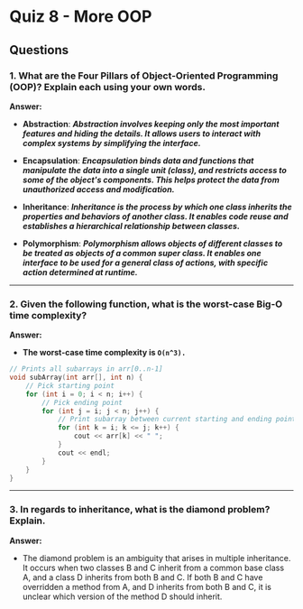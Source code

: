 # Quiz 8 - More OOP

## Questions 

### **1. What are the Four Pillars of Object-Oriented Programming (OOP)? Explain each using your own words.**
**Answer:**
- **Abstraction**: ***Abstraction involves keeping only the most important features and hiding the details. It allows users to interact with complex systems by simplifying the interface.***

- **Encapsulation**: ***Encapsulation binds data and functions that manipulate the data into a single unit (class), and restricts access to some of the object's components. This helps protect the data from unauthorized access and modification.***

- **Inheritance**: ***Inheritance is the process by which one class inherits the properties and behaviors of another class. It enables code reuse and establishes a hierarchical relationship between classes.***

- **Polymorphism**: ***Polymorphism allows objects of different classes to be treated as objects of a common super class. It enables one interface to be used for a general class of actions, with specific action determined at runtime.***

---

### **2. Given the following function, what is the worst-case Big-O time complexity?**
**Answer:**
- **The worst-case time complexity is `O(n^3).`**
```c++
// Prints all subarrays in arr[0..n-1]
void subArray(int arr[], int n) {
    // Pick starting point
    for (int i = 0; i < n; i++) {
        // Pick ending point
        for (int j = i; j < n; j++) {
            // Print subarray between current starting and ending points
            for (int k = i; k <= j; k++) {
                cout << arr[k] << " ";
            }
            cout << endl;
        }
    }
}
```

---

### **3. In regards to inheritance, what is the diamond problem? Explain.**
**Answer:**
- The diamond problem is an ambiguity that arises in multiple inheritance. It occurs when two classes B and C inherit from a common base class A, and a class D inherits from both B and C. If both B and C have overridden a method from A, and D inherits from both B and C, it is unclear which version of the method D should inherit.








